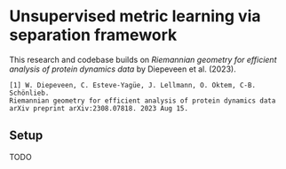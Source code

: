 # Unsupervised metric learning via separation framework

This research and codebase builds on _Riemannian geometry for efficient analysis of protein dynamics data_ by Diepeveen et al. (2023).

    [1] W. Diepeveen, C. Esteve-Yagüe, J. Lellmann, O. Öktem, C-B. Schönlieb.  
    Riemannian geometry for efficient analysis of protein dynamics data
    arXiv preprint arXiv:2308.07818. 2023 Aug 15.

Setup
-----

TODO
